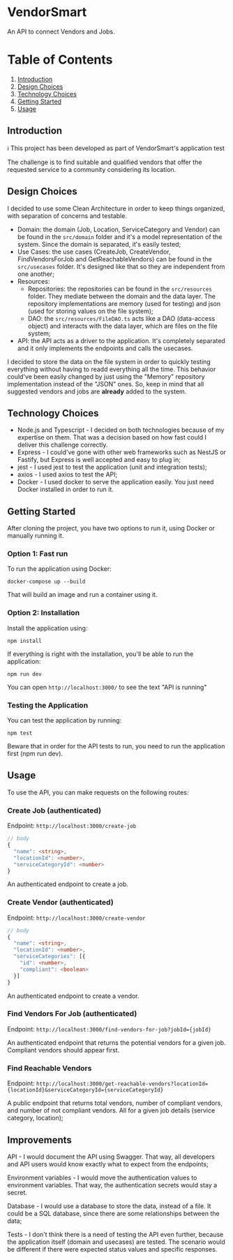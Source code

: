 # VendorSmart

An API to connect Vendors and Jobs.

# Table of Contents
1. [Introduction](#introduction)
2. [Design Choices](#design-choices)
3. [Technology Choices](#technology-choices)
4. [Getting Started](#getting-started)
5. [Usage](#usage)

## Introduction

ℹ️ This project has been developed as part of VendorSmart's application test

The challenge is to find suitable and qualified vendors that offer the requested service to a community considering its location.

## Design Choices

I decided to use some Clean Architecture in order to keep things organized, with separation of concerns and testable. 

- Domain: the domain (Job, Location, ServiceCategory and Vendor) can be found in the `src/domain` folder and it's a model representation of the system. Since the domain is separated, it's easily tested;
- Use Cases: the use cases (CreateJob, CreateVendor, FindVendorsForJob and GetReachableVendors) can be found in the `src/usecases` folder. It's designed like that so they are independent from one another;
- Resources: 
  - Repositories: the repositories can be found in the `src/resources` folder. They mediate between the domain and the data layer. The repository implementations are memory (used for testing) and json (used for storing values on the file system);
  - DAO: the `src/resources/FileDAO.ts` acts like a DAO (data-access object) and interacts with the data layer, which are files on the file system;
- API: the API acts as a driver to the application. It's completely separated and it only implements the endpoints and calls the usecases.

I decided to store the data on the file system in order to quickly testing everything without having to readd everything all the time. This behavior could've been easily changed by just using the "Memory" repository implementation instead of the "JSON" ones. So, keep in mind that all suggested vendors and jobs are **already** added to the system.


## Technology Choices

- Node.js and Typescript - I decided on both technologies because of my expertise on them. That was a decision based on how fast could I deliver this challenge correctly.
- Express - I could've gone with other web frameworks such as NestJS or Fastify, but Express is well accepted and easy to plug in;
- jest - I used jest to test the application (unit and integration tests);
- axios - I used axios to test the API;
- Docker - I used docker to serve the application easily. You just need Docker installed in order to run it.

## Getting Started
After cloning the project, you have two options to run it, using Docker or manually running it.

### Option 1: Fast run
To run the application using Docker:
```
docker-compose up --build
```
That will build an image and run a container using it.

### Option 2: Installation

Install the application using:
```
npm install
```

If everything is right with the installation, you'll be able to run the application:
```
npm run dev
```
You can open `http://localhost:3000/` to see the text "API is running"

### Testing the Application
You can test the application by running:
```
npm test
```
Beware that in order for the API tests to run, you need to run the application first (npm run dev).

## Usage

To use the API, you can make requests on the following routes:

### Create Job (authenticated)
Endpoint: `http://localhost:3000/create-job`

```ts
// body
{
  "name": <string>,
  "locationId": <number>,
  "serviceCategoryId": <number>
}  
```
An authenticated endpoint to create a job.

### Create Vendor (authenticated)
Endpoint: `http://localhost:3000/create-vendor`

```ts
// body
{
  "name": <string>,
  "locationId": <number>,
  "serviceCategories": [{
    "id": <number>,
    "compliant": <boolean>
  }]
}
```
An authenticated endpoint to create a vendor.

### Find Vendors For Job (authenticated)
Endpoint: `http://localhost:3000/find-vendors-for-job?jobId={jobId}`

An authenticated endpoint that returns the potential vendors for a given job. Compliant vendors should appear first.

### Find Reachable Vendors 
Endpoint: `http://localhost:3000/get-reachable-vendors?locationId={locationId}&serviceCategoryId={serviceCategoryId}`

A public endpoint that returns total vendors, number of compliant vendors, and number of not compliant vendors. All for a given job details (service category, location);


## Improvements

API - I would document the API using Swagger. That way, all developers and API users would know exactly what to expect from the endpoints;

Environment variables - I would move the authentication values to environment variables. That way, the authentication secrets would stay a secret.

Database - I would use a database to store the data, instead of a file. It could be a SQL database, since there are some relationships between the data;

Tests - I don't think there is a need of testing the API even further, because the application itself (domain and usecases) are tested. The scenario would be different if there were expected status values and specific responses.